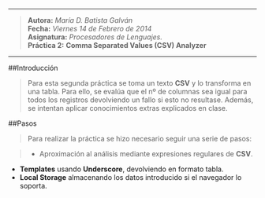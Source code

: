 ***
>**Autora:**         *María D. Batista Galván*  
>**Fecha:**          *Viernes 14 de Febrero de 2014*  
>**Asignatura:**     *Procesadores de Lenguajes.*  
>**Práctica 2:**       **Comma Separated Values (CSV) Analyzer**  
***

##Introducción

>Para esta segunda práctica se toma un texto **CSV** y lo transforma en una tabla. Para ello, se evalúa que el nº de columnas sea igual para todos los registros devolviendo un fallo si esto no resultase. Además, se intentan aplicar conocimientos extras explicados en clase.

##Pasos

>Para realizar la práctica se hizo necesario seguir una serie de pasos: 

>* Aproximación al análisis mediante expresiones regulares de **CSV**.
* **Templates** usando **Underscore**, devolviendo en formato tabla.
* **Local Storage** almacenando los datos introducido si el navegador lo soporta.
